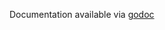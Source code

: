Documentation available via [godoc](https://godoc.org/github.com/honeycombio/beeline-go/wrappers/hnygorilla)
